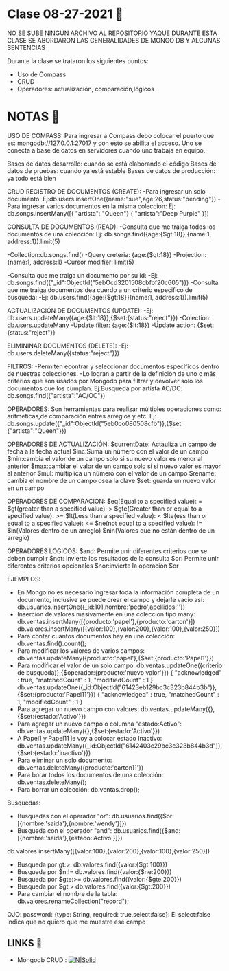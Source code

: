 # Clase 08-27-2021  👅

NO SE SUBE NINGÚN ARCHIVO AL REPOSITORIO YAQUE DURANTE ESTA CLASE SE ABORDARON LAS GENERALIDADES DE MONGO DB Y ALGUNAS SENTENCIAS

Durante la clase se trataron los siguientes puntos:
- Uso de Compass
- CRUD
- Operadores: actualización, comparación,lógicos

# NOTAS  🦄

USO DE COMPASS:
Para ingresar a Compass debo colocar el puerto que es: mongodb://127.0.0.1:27017 y con esto se abilita el acceso.
Uno se conecta a base de datos en servidores cuando uno trabaja en equipo.

Bases de datos desarrollo: cuando se está elaborando el código
Bases de datos de pruebas: cuando ya está estable
Bases de datos de producción: ya todo está bien

CRUD
REGISTRO DE DOCUMENTOS (CREATE):
-Para ingresar un solo documento: Ej:db.users.insertOne({name:"sue",age:26,status:"pending"})
-Para ingresar varios documentos en la misma coleccion:
Ej: db.songs.insertMany([{ "artista": "Queen"} { "artista":"Deep Purple" }])

CONSULTA DE DOCUMENTOS (READ):
-Consulta que me traiga todos los documentos de una colección: 
Ej: db.songs.find({age:{$gt:18}},{name:1, address:1}).limit(5)

-Collection:db.songs.find()
-Query creteria: {age:{$gt:18}}
-Projection: {name:1, address:1}
-Cursor modifier: limit(5)

-Consulta que me traiga un documento por su id:
-Ej: db.songs.find({"_id":ObjectId("5ebOcd3201508cbfof20c605")})
-Consulta que me traiga documentos dea cuerdo a un criterio especifico de busqueda:
-Ej: db.users.find({age:{$gt:18}}{name:1, address:1}).limit(5)

ACTUALIZACIÓN DE DOCUMENTOS (UPDATE):
-Ej: db.users.updateMany({age:{$lt:18}},{$set:{status:"reject"}})
-Colection: db.users.updateMany
-Update filter: {age:{$lt:18}}
-Update action: {$set:{status:"reject"}}

ELIMININAR DOCUMENTOS (DELETE):
-Ej: db.users.deleteMany({status:"reject"}})

FILTROS:
-Permiten econtrar y seleccionar documentos específicos dentro de nuestras colecciones.
-Lo logran a partir de la definición de uno o más criterios que son usados por Mongodb para 
filtrar y devolver solo los documentos que los cumplan.
Ej:Busqueda por artista AC/DC: db.songs.find({"artista":"AC/OC"})

OPERADORES:
Son herramientas para realizar múltiples operaciones como: aritmeticas,de comparación entres arreglos y etc.
Ej: db.songs.update({"_id":ObjectId("5eb0co080508cfb")},{$set:{"artista":"Queen"}})

OPERADORES DE ACTUALIZACIÓN:
$currentDate: Actauliza un campo de fecha a la fecha actual
$inc:Suma un número con el valor de un campo 
$min:cambia el valor de un campo solo si su nuevo valor es menor al anterior
$max:cambiar el valor de un campo solo si si nuevo valor es mayor al anterior
$mul: multiplica un número con el valor de un campo
$rename: cambia el nombre de un campo osea la clave
$set: guarda un nuevo valor en un campo

OPERADORES DE COMPARACIÓN:
$eq(Equal to a specified value): =
$gt(greater than a specified value): >
$gte(Greater than or equal to a specified value): >=
$lt(Less than a specified value): <
$lte(ess than or equal to a specified value): <=
$ne(not equal to a specified value): !=
$in(Valores dentro de un arreglo)
$nin(Valores que no están dentro de un arreglo)

OPERADORES LOGICOS:
$and: Permite unir diferentes criterios que se deben cumplir
$not: Invierte los resultados de la consulta
$or: Permite unir diferentes criterios opcionales
$nor:invierte la operación $or

EJEMPLOS:
- En Mongo no es necesario ingresar toda la información completa de un documento, inclusive se puede crear el campo y dejarle vacío así:  db.usuarios.insertOne({_id:101,nombre:'pedro',apellidos:''})
- Inserción de valores masivamente en una coleccion tipo many: db.ventas.insertMany([{producto:'papel'},{producto:'carton'}])
db.valores.insertMany([{valor:100},{valor:200},{valor:100},{valor:250}])
- Para contar cuantos documentos hay en una colección:
db.ventas.find().count();
- Para modificar los valores de varios campos:
db.ventas.updateMany({producto:'papel'},{$set:{producto:'Papel1'}})
- Para modificar el valor de un solo campo:
db.ventas.updateOne({criterio de busqueda)},{$operador:{producto:'nuevo valor'}})
{ "acknowledged" : true, "matchedCount" : 1, "modifiedCount" : 1 }
db.ventas.updateOne({_id:ObjectId("61423eb129bc3c323b844b3b")},{$set:{producto:'Papel11'}})
{ "acknowledged" : true, "matchedCount" : 1, "modifiedCount" : 1 }
- Para agregar un nuevo campo con valores: db.ventas.updateMany({},{$set:{estado:'Activo'}})
- Para agregar un nuevo campo o columna "estado:Activo": db.ventas.updateMany({},{$set:{estado:'Activo'}})
- A Papel1 y Papel11 le voy a colocar estado Inactivo:
db.ventas.updateMany({_id:ObjectId("6142403c29bc3c323b844b3d")},{$set:{estado:'inactivo'}})
- Para eliminar un solo documento:
db.ventas.deleteMany({producto:'carton11'})
- Para borar todos los documentos de una colección:
db.ventas.deleteMany();
- Para borrar un colección: 
db.ventas.drop();

Busquedas:
- Busquedas con el operador "or":
db.usuarios.find({$or:[{nombre:'saida'},{nombre:'wendy'}]})
- Busqueda con el operador "and":
db.usuarios.find({$and:[{nombre:'saida'},{estado:'Activo'}]})

db.valores.insertMany([{valor:100},{valor:200},{valor:100},{valor:250}])
- Busqueda por gt:>:
db.valores.find({valor:{$gt:100}})
- Busqueda por $n:!=
db.valores.find({valor:{$ne:200}})
- Busqueda por $gte:>=
db.valores.find({valor:{$gte:200}})
- Busqueda por $gt:>
db.valores.find({valor:{$gt:200}})
- Para cambiar el nombre de la tabla:
db.valores.renameCollection("record");

OJO:
password: {type: String, required: true,select:false}: El select:false indica que no quiero que me muestre ese campo

## LINKS  🐸

- Mongodb CRUD :
[![N|Solid](https://cftic.centrosdeformacion.empleo.madrid.org/web/educamadrid/principal/files/693904f5-6d73-4ed5-a20c-d162c2639767/logo_mongodb_atlas.jpeg?mediumSize=true)](http://docs.mongodb.com/manual/crud/)
